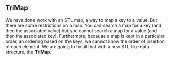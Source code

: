 ## TriMap

We have done work with an STL map, a way to map a key to a value. But there are some restrictions on a map. You can search a map for a key (and then the associated value) but you cannot search a map for a value (and then the associated key). Furthermore, because a map is kept in a particular order, an ordering based on the keys, we cannot know the order of insertion of each element. We are going to fix all that with a new STL-like data structure, the **TriMap**.